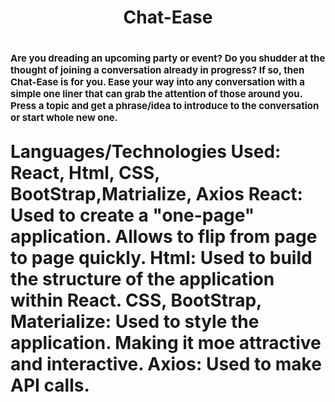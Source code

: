 <h1 style='text-align: center'>Chat-Ease<h1>



<p style='font-size: 15px'>Are you dreading an upcoming party or event?  Do you shudder at the thought of joining a conversation already in progress?  If so, then Chat-Ease is for you.  Ease your way into any conversation with a simple one liner that can grab the attention of those around you.  Press a topic and get a phrase/idea to introduce to the conversation or start whole new one.</p>

Languages/Technologies Used: React, Html, CSS, BootStrap,Matrialize,  Axios
    React:  Used to create a "one-page" application.  Allows to flip from page to page quickly.
    Html: Used to build the structure of the application within React.
    CSS, BootStrap, Materialize:  Used to style the application.  Making it moe attractive and interactive.
    Axios:  Used to make API calls.
